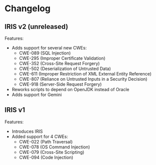 # Changelog

## IRIS v2 (unreleased)

Features:
  - Adds support for several new CWEs:
     -  CWE-089 (SQL Injection)
     -  CWE-295 (Improper Certificate Validation)
     - CWE-352 (Cross-Site Request Forgery)
     - CWE-502 (Deserialization of Untrusted Data)
     - CWE-611 (Improper Restriction of XML External Entity Reference)
     - CWE-807 (Reliance on Untrusted Inputs in a Security Decision)
     - CWE-918 (Server-Side Request Forgery)
  - Reworks scripts to depend on OpenJDK instead of Oracle
  - Adds support for Gemini

## IRIS v1 

Features:
  - Introduces IRIS
  - Added support for 4 CWEs:
     - CWE-022 (Path Traversal)
     - CWE-078 (OS Command Injection)
     - CWE-079 (Cross-Site Scripting)
     - CWE-094 (Code Injection)


